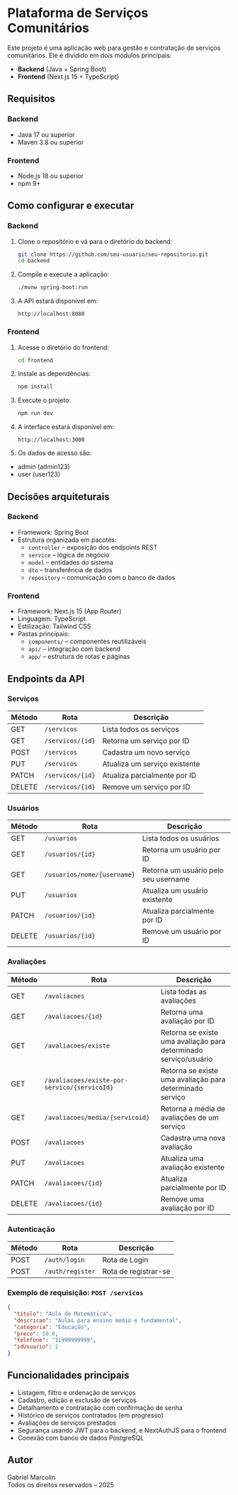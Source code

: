 # Plataforma de Serviços Comunitários

Este projeto é uma aplicação web para gestão e contratação de serviços comunitários. Ele é dividido em dois módulos principais:

- **Backend** (Java + Spring Boot)
- **Frontend** (Next.js 15 + TypeScript)

## Requisitos

### Backend
- Java 17 ou superior
- Maven 3.8 ou superior

### Frontend
- Node.js 18 ou superior
- npm 9+

## Como configurar e executar

### Backend

1. Clone o repositório e vá para o diretório do backend:
   ```bash
   git clone https://github.com/seu-usuario/seu-repositorio.git
   cd backend
   ```

2. Compile e execute a aplicação:
   ```bash
   ./mvnw spring-boot:run
   ```

3. A API estará disponível em:
   ```
   http://localhost:8080
   ```

### Frontend

1. Acesse o diretório do frontend:
   ```bash
   cd frontend
   ```

2. Instale as dependências:
   ```bash
   npm install
   ```

3. Execute o projeto:
   ```bash
   npm run dev
   ```

4. A interface estará disponível em:
   ```
   http://localhost:3000
   ```
   
5. Os dados de acesso são:
- admin (admin123)
- user (user123)

## Decisões arquiteturais

### Backend
- Framework: Spring Boot
- Estrutura organizada em pacotes:
   - `controller` – exposição dos endpoints REST
   - `service` – lógica de negócio
   - `model` – entidades do sistema
   - `dto` – transferência de dados
   - `repository` – comunicação com o banco de dados

### Frontend
- Framework: Next.js 15 (App Router)
- Linguagem: TypeScript
- Estilização: Tailwind CSS
- Pastas principais:
   - `components/` – componentes reutilizáveis
   - `api/` – integração com backend
   - `app/` – estrutura de rotas e páginas

## Endpoints da API

### Serviços

| Método | Rota                | Descrição                          |
|--------|---------------------|------------------------------------|
| GET    | `/servicos`         | Lista todos os serviços            |
| GET    | `/servicos/{id}`    | Retorna um serviço por ID          |
| POST   | `/servicos`         | Cadastra um novo serviço           |
| PUT    | `/servicos`         | Atualiza um serviço existente      |
| PATCH  | `/servicos/{id}`    | Atualiza parcialmente por ID       |
| DELETE | `/servicos/{id}`    | Remove um serviço por ID           |

### Usuários

| Método | Rota                        | Descrição                            |
|--------|-----------------------------|--------------------------------------|
| GET    | `/usuarios`                 | Lista todos os usuários              |
| GET    | `/usuarios/{id}`            | Retorna um usuário por ID            |
| GET    | `/usuarios/nome/{username}` | Retorna um usuário pelo seu username |
| PUT    | `/usuarios`                 | Atualiza um usuário existente        |
| PATCH  | `/usuarios/{id}`            | Atualiza parcialmente por ID         |
| DELETE | `/usuarios/{id}`            | Remove um usuário por ID             |

### Avaliações

| Método | Rota                                            | Descrição                                                        |
|--------|-------------------------------------------------|------------------------------------------------------------------|
| GET    | `/avaliacoes`                                   | Lista todas as avaliações                                        |
| GET    | `/avaliacoes/{id}`                              | Retorna uma avaliação por ID                                     |
| GET    | `/avaliacoes/existe`                            | Retorna se existe uma avaliação para determinado serviço/usuário |
| GET    | `/avaliacoes/existe-por-servico/{servicoId}`    | Retorna se existe uma avaliação para determinado serviço         |
| GET    | `/avaliacoes/media/{servicoid}`                 | Retorna a média de avaliações de um serviço                      |
| POST   | `/avaliacoes`                                   | Cadastra uma nova avaliação                                      |
| PUT    | `/avaliacoes`                                   | Atualiza uma avaliação existente                                 |
| PATCH  | `/avaliacoes/{id}`                              | Atualiza parcialmente por ID                                     |
| DELETE | `/avaliacoes/{id}`                              | Remove uma avaliação por ID                                      |

### Autenticação

| Método | Rota             | Descrição            |
|--------|------------------|----------------------|
| POST   | `/auth/login`    | Rota de Login        |
| POST   | `/auth/register` | Rota de registrar-se |

### Exemplo de requisição: `POST /servicos`

```json
{
  "titulo": "Aula de Matemática",
  "descricao": "Aulas para ensino médio e fundamental",
  "categoria": "Educação",
  "preco": 50.0,
  "telefone": "11999999999",
  "idUsuario": 1
}
```

## Funcionalidades principais

- Listagem, filtro e ordenação de serviços
- Cadastro, edição e exclusão de serviços
- Detalhamento e contratação com confirmação de senha
- Histórico de serviços contratados (em progresso)
- Avaliações de serviços prestados
- Segurança usando JWT para o backend, e NextAuthJS para o frontend
- Conexão com banco de dados PostgreSQL

## Autor

Gabriel Marcolin  
Todos os direitos reservados – 2025
